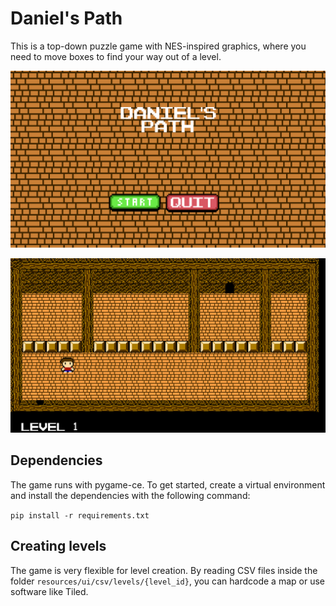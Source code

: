 # Daniel's Path

This is a top-down puzzle game with NES-inspired graphics, where you need to move boxes to find your way out of a level.

![image](./data/menu-print.png)

![image](./data/level-print.png)

## Dependencies
The game runs with pygame-ce. To get started, create a virtual environment and install the dependencies with the following command:

`pip install -r requirements.txt`

## Creating levels

The game is very flexible for level creation. By reading CSV files inside the folder `resources/ui/csv/levels/{level_id}`, you can hardcode a map or use software like Tiled.